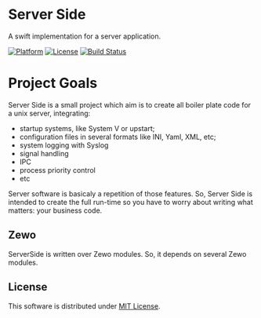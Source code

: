 # Server Side

A swift implementation for a server application.

[![Platform][platform-badge]][platform-url]
[![License][mit-badge]][mit-url]
[![Build Status](https://travis-ci.org/nineteen-apps/serverside.svg?branch=master)](https://travis-ci.org/nineteen-apps/serverside)

# Project Goals

Server Side is a small project which aim is to create all boiler plate code for
a unix server, integrating:

- startup systems, like System V or upstart;
- configuration files in several formats like INI, Yaml, XML, etc;
- system logging with Syslog
- signal handling
- IPC
- process priority control
- etc

Server software is basicaly a repetition of those features. So, Server Side is
intended to create the full run-time so you have to worry about writing what
matters: your business code.

## Zewo

ServerSide is written over Zewo modules. So, it depends on several Zewo modules.

## License

This software is distributed under [MIT License][mit-url].

[platform-badge]: https://img.shields.io/badge/Platform-Mac%20%26%20Linux-lightgray.svg?style=flat
[platform-url]: https://swift.org
[mit-badge]: https://img.shields.io/badge/License-MIT-blue.svg?style=flat
[mit-url]: https://tldrlegal.com/license/mit-license
